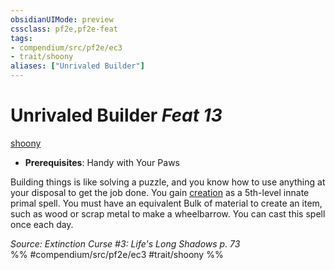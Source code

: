 ```yaml
---
obsidianUIMode: preview
cssclass: pf2e,pf2e-feat
tags:
- compendium/src/pf2e/ec3
- trait/shoony
aliases: ["Unrivaled Builder"]
---
```

# Unrivaled Builder  *Feat 13*  
[shoony](../../rules/traits/shoony-ec3.md)  

- **Prerequisites**: Handy with Your Paws

Building things is like solving a puzzle, and you know how to use anything at your disposal to get the job done. You gain [creation](../spells/creation.md) as a 5th-level innate primal spell. You must have an equivalent Bulk of material to create an item, such as wood or scrap metal to make a wheelbarrow. You can cast this spell once each day.

*Source: Extinction Curse #3: Life's Long Shadows p. 73*  
%% #compendium/src/pf2e/ec3 #trait/shoony %%